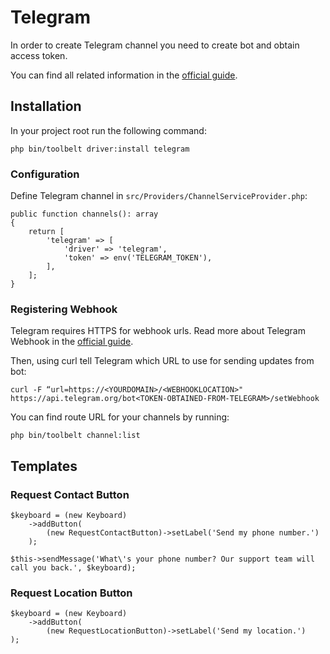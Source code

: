 # Telegram

In order to create Telegram channel you need to create bot and obtain access token.

You can find all related information in the [official guide](https://core.telegram.org/bots#3-how-do-i-create-a-bot). 

## Installation

In your project root run the following command:

    php bin/toolbelt driver:install telegram

### Configuration    

Define Telegram channel in `src/Providers/ChannelServiceProvider.php`:

    public function channels(): array
    {
        return [
            'telegram' => [
                'driver' => 'telegram',
                'token' => env('TELEGRAM_TOKEN'),
            ],
        ];
    }

### Registering Webhook

Telegram requires HTTPS for webhook urls. Read more about Telegram Webhook in the [official guide](https://core.telegram.org/bots/webhooks).

Then, using curl tell Telegram which URL to use for sending updates from bot:

    curl -F “url=https://<YOURDOMAIN>/<WEBHOOKLOCATION>" https://api.telegram.org/bot<TOKEN-OBTAINED-FROM-TELEGRAM>/setWebhook    

You can find route URL for your channels by running:

    php bin/toolbelt channel:list

## Templates

### Request Contact Button

    $keyboard = (new Keyboard)
        ->addButton(
            (new RequestContactButton)->setLabel('Send my phone number.')
        );

    $this->sendMessage('What\'s your phone number? Our support team will call you back.', $keyboard);

### Request Location Button

    $keyboard = (new Keyboard)
        ->addButton(
            (new RequestLocationButton)->setLabel('Send my location.')
    );
